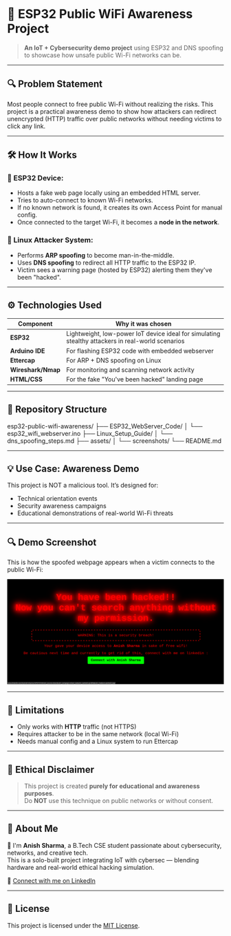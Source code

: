 # 🚨 ESP32 Public WiFi Awareness Project

> **An IoT + Cybersecurity demo project** using ESP32 and DNS spoofing to showcase how unsafe public Wi-Fi networks can be.

---

## 🔍 Problem Statement

Most people connect to free public Wi-Fi without realizing the risks. This project is a practical awareness demo to show how attackers can redirect unencrypted (HTTP) traffic over public networks without needing victims to click any link.

---

## 🛠️ How It Works

### 🔹 ESP32 Device:
- Hosts a fake web page locally using an embedded HTML server.
- Tries to auto-connect to known Wi-Fi networks.
- If no known network is found, it creates its own Access Point for manual config.
- Once connected to the target Wi-Fi, it becomes a **node in the network**.

### 🔹 Linux Attacker System:
- Performs **ARP spoofing** to become man-in-the-middle.
- Uses **DNS spoofing** to redirect all HTTP traffic to the ESP32 IP.
- Victim sees a warning page (hosted by ESP32) alerting them they've been "hacked".

---

## ⚙️ Technologies Used

| Component      | Why it was chosen                              |
|----------------|------------------------------------------------|
| **ESP32**      | Lightweight, low-power IoT device ideal for simulating stealthy attackers in real-world scenarios |
| **Arduino IDE**| For flashing ESP32 code with embedded webserver |
| **Ettercap**   | For ARP + DNS spoofing on Linux                 |
| **Wireshark/Nmap** | For monitoring and scanning network activity |
| **HTML/CSS**   | For the fake "You've been hacked" landing page |

---

## 📂 Repository Structure
esp32-public-wifi-awareness/
├── ESP32_WebServer_Code/
│ └── esp32_wifi_webserver.ino
├── Linux_Setup_Guide/
│ └── dns_spoofing_steps.md
├── assets/
│ └── screenshots/
└── README.md


---

## 💡 Use Case: Awareness Demo

This project is NOT a malicious tool. It’s designed for:
- Technical orientation events
- Security awareness campaigns
- Educational demonstrations of real-world Wi-Fi threats

---

## 🔍 Demo Screenshot

This is how the spoofed webpage appears when a victim connects to the public Wi-Fi:

![ESP32 Webserver Demo](assets/screenshots/webpage-demo.png)

---

## 🚫 Limitations

- Only works with **HTTP** traffic (not HTTPS)
- Requires attacker to be in the same network (local Wi-Fi)
- Needs manual config and a Linux system to run Ettercap

---

## 🔐 Ethical Disclaimer

> This project is created **purely for educational and awareness purposes**.  
> Do **NOT** use this technique on public networks or without consent.

---

## 🙋 About Me

👋 I'm **Anish Sharma**, a B.Tech CSE student passionate about cybersecurity, networks, and creative tech.  
This is a solo-built project integrating IoT with cybersec — blending hardware and real-world ethical hacking simulation.

🔗 [Connect with me on LinkedIn](https://www.linkedin.com/in/anish-sharma-547b72256)

---

## 📜 License

This project is licensed under the [MIT License](./LICENSE).


